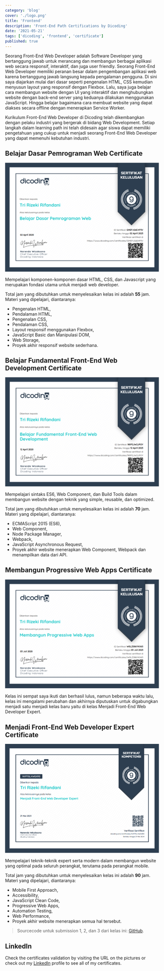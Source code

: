 ```yaml
---
category: 'blog'
cover: './logo.png'
title: 'Frontend'
description: 'Front-End Path Certifications by Dicoding'
date: '2021-05-21'
tags: ['dicoding', 'frontend', 'certificate']
published: true
---
```


Seorang Front-End Web Developer adalah Software Developer yang bertanggung jawab untuk merancang dan membangun berbagai aplikasi web secara responsif, interaktif, dan juga user friendly. Seorang Front-End Web Developer memiliki peranan besar dalam pengembangan aplikasi web karena bertanggung jawab langsung kepada pengalaman pengguna. Di sini saya diajarkan mulai dari dasar seperti pengenalan HTML, CSS kemudian menyusun layout yang responsif dengan Flexbox. Lalu, saya juga belajar cara membangun website dengan UI yang interaktif dan menghubungkan website dengan back-end server yang keduanya dilakukan menggunakan JavaScript. Hingga belajar bagaimana cara membuat website yang dapat diakses secara offline dengan menerapkan Service Worker.

Kurikulum Front-End Web Developer di Dicoding telah dikembangkan dengan pelaku industri yang bergerak di bidang Web Development. Setiap langkah dalam learning path ini telah didesain agar siswa dapat memiliki pengetahuan yang cukup untuk menjadi seorang Front-End Web Developer yang dapat memenuhi kebutuhan industri.

## Belajar Dasar Pemrograman Web Certificate

![Belajar Dasar Pemrograman Web Certificate by Rifandani](./dasar.png)

Mempelajari komponen-komponen dasar HTML, CSS, dan Javascript yang merupakan fondasi utama untuk menjadi web developer.

Total jam yang dibutuhkan untuk menyelesaikan kelas ini adalah **55** jam. Materi yang dipelajari, diantaranya:

- Pengenalan HTML,
- Pendalaman HTML,
- Pengenalan CSS,
- Pendalaman CSS,
- Layout responsif menggunakan Flexbox,
- JavaScript Basic dan Manipulasi DOM,
- Web Storage,
- Proyek akhir responsif website sederhana.

## Belajar Fundamental Front-End Web Development Certificate

![Belajar Fundamental Front-End Web Development Certificate by Rifandani](./web.png)

Mempelajari sintaks ES6, Web Component, dan Build Tools dalam membangun website dengan teknik yang simple, reusable, dan optimized.

Total jam yang dibutuhkan untuk menyelesaikan kelas ini adalah **70** jam. Materi yang dipelajari, diantaranya:

- ECMAScript 2015 (ES6),
- Web Component,
- Node Package Manager,
- Webpack,
- JavaScript Asynchronous Request,
- Proyek akhir website menerapkan Web Component, Webpack dan menampilkan data dari API.

## Membangun Progressive Web Apps Certificate

![Membangun Progressive Web Apps Certificate by Rifandani](./pwa.png)

Kelas ini sempat saya ikuti dan berhasil lulus, namun beberapa waktu lalu, kelas ini mengalami perubahan dan akhirnya diputuskan untuk digabungkan menjadi satu menjadi kelas baru yaitu di kelas Menjadi Front-End Web Developer Expert.

## Menjadi Front-End Web Developer Expert Certificate

![Menjadi Front-End Web Developer Expert Certificate by Rifandani](./expert.png)

Mempelajari teknik-teknik expert serta modern dalam membangun website yang optimal pada seluruh perangkat, terutama pada perangkat mobile.

Total jam yang dibutuhkan untuk menyelesaikan kelas ini adalah **90** jam. Materi yang dipelajari, diantaranya:

- Mobile First Approach,
- Accessibility,
- JavaScript Clean Code,
- Progressive Web Apps,
- Automation Testing,
- Web Performance,
- Proyek akhir website menerapkan semua hal tersebut.

> Sourcecode untuk submission 1, 2, dan 3 dari kelas ini: [GitHub](https://github.com/rifandani/menjadi-web-developer-expert).

## LinkedIn

Check the certificates validation by visiting the URL on the pictures or check out my [LinkedIn](https://www.linkedin.com/in/rifandani/) profile to see all of my certificates.
